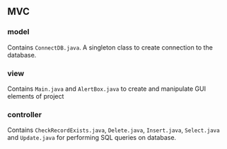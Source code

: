 ## MVC

### model

Contains `ConnectDB.java`. A singleton class to create connection to the database.

### view

Contains `Main.java` and `AlertBox.java` to create and manipulate GUI elements of project

### controller

Contains `CheckRecordExists.java`, `Delete.java`, `Insert.java`, `Select.java` and `Update.java` for performing SQL queries on database.
